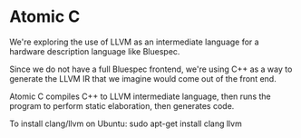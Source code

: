 Atomic C
==========

We're exploring the use of LLVM as an intermediate language for a hardware description language like Bluespec.

Since we do not have a full Bluespec frontend, we're using C++ as a way to generate the LLVM IR that we imagine would come out of the front end.

Atomic C compiles C++ to LLVM intermediate language, then runs the
program to perform static elaboration, then generates code.

To install clang/llvm on Ubuntu:
    sudo apt-get install clang llvm
